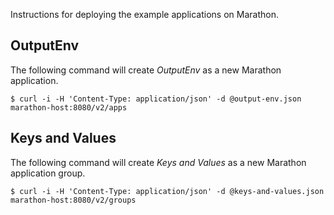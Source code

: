 Instructions for deploying the example applications on Marathon.

## OutputEnv
The following command will create *OutputEnv* as a new Marathon application.

```
$ curl -i -H 'Content-Type: application/json' -d @output-env.json marathon-host:8080/v2/apps
```

## Keys and Values
The following command will create *Keys and Values* as a new Marathon
application group.

```
$ curl -i -H 'Content-Type: application/json' -d @keys-and-values.json marathon-host:8080/v2/groups
```
